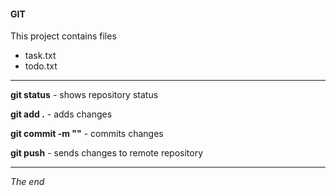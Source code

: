 #### GIT
This project contains files
* task.txt
* todo.txt
---

**git status** - shows repository status

**git add .** - adds changes

**git commit -m ""** - commits changes

**git push** - sends changes to remote repository

---
*The end*